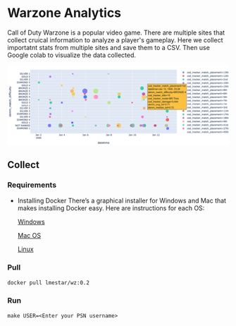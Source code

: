 # Warzone Analytics 

Call of Duty Warzone is a popular video game. There are multiple sites that collect cruical information to analyze a player's gameplay. Here we collect importatnt stats from multiple sites and save them to a CSV. Then use Google colab to visualize the data collected.


![alt text](images/demo.png)

## Collect

### Requirements
- Installing Docker
There’s a graphical installer for Windows and Mac that makes installing Docker easy. Here are instructions for each OS:

    [Windows](https://docs.docker.com/docker-for-windows/install/)

    [Mac OS](https://docs.docker.com/docker-for-mac/install/)

    [Linux](https://docs.docker.com/engine/installation/linux/docker-ce/ubuntu/)

### Pull
```
docker pull lmestar/wz:0.2
```

### Run 
```
make USER=<Enter your PSN username>
```
